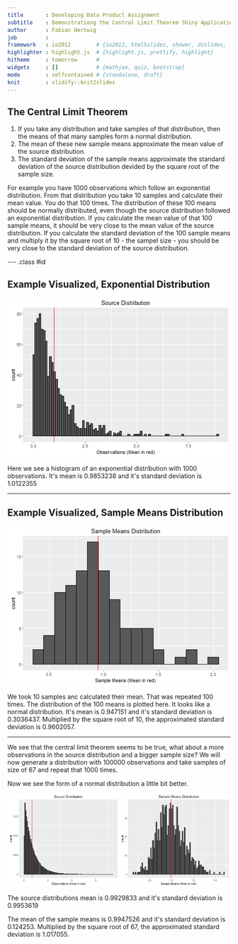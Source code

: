 ```yaml
---
title       : Developing Data Product Assignment
subtitle    : Demonstrationg the Central Limit Theorem Shiny Application
author      : Fabian Hertwig
job         : 
framework   : io2012        # {io2012, html5slides, shower, dzslides, ...}
highlighter : highlight.js  # {highlight.js, prettify, highlight}
hitheme     : tomorrow      # 
widgets     : []            # {mathjax, quiz, bootstrap}
mode        : selfcontained # {standalone, draft}
knit        : slidify::knit2slides
---
```





## The Central Limit Theorem
 1. If you take any distribution and take samples of that distribution, then the means of that many samples form a normal distribution.
 2. The mean of these new sample means approximate the mean value of the source distribution.
 3. The standard deviation of the sample means approximate the standard deviation of the source distribution devided by the square root of the sample size.


For example you have 1000 observations which follow an exponential distribution. From that distribution you take 10 samples and calculate their mean value. You do that 100 times. The distribution of these 100 means should be normally distributed, even though the source distribution followed an exponential distribution. If you calculate the mean value of that 100 sample means, it should be very close to the mean value of the source distribution. If you calculate the standard deviation of the 100 sample means and multiply it by the square root of 10 - the sampel size - you should be very close to the standard deviation of the source distribution.

--- .class #id 

## Example Visualized, Exponential Distribution

![plot of chunk unnamed-chunk-2](figure/unnamed-chunk-2-1.png)

Here we see a histogram of an exponential distribution with 1000 observations. It's mean is 0.9853238 and it's standard deviation is 1.0122355

--- 

## Example Visualized, Sample Means Distribution


![plot of chunk unnamed-chunk-3](figure/unnamed-chunk-3-1.png)

We took 10 samples anc calculated their mean. That was repeated 100 times. The distribution of the 100 means is plotted here. It looks like a normal distribution. It's mean is 0.947151 and it's standard deviation is 0.3036437. Multiplied by the square root of 10, the approximated standard deviation is 0.9602057.


--- 

We see that the central limit theorem seems to be true, what about a more observations in the source distribution and a bigger sample size?
We will now generate a distribution with 100000 observations and take samples of size of 67 and repeat that 1000 times.




Now we see the form of a normal distribution a little bit better.

![plot of chunk unnamed-chunk-5](figure/unnamed-chunk-5-1.png)


The source distributions mean is 0.9929833 and it's standard deviation is 0.9953619

The mean of the sample means is 0.9947526 and it's standard deviation is 0.124253. Multiplied by the square root of 67, the approximated standard deviation is 1.017055.
